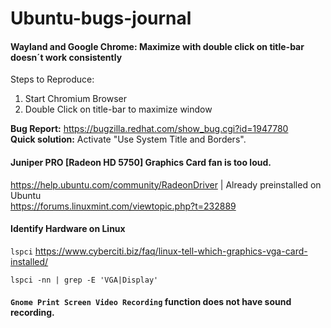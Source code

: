 # Ubuntu-bugs-journal

#### Wayland and Google Chrome: Maximize with double click on title-bar doesn´t work consistently  
Steps to Reproduce:
1. Start Chromium Browser
2. Double Click on title-bar to maximize window

**Bug Report:** https://bugzilla.redhat.com/show_bug.cgi?id=1947780  
**Quick solution:** Activate "Use System Title and Borders".


#### Juniper PRO [Radeon HD 5750]  Graphics Card fan is too loud.
https://help.ubuntu.com/community/RadeonDriver | Already preinstalled on Ubuntu   
https://forums.linuxmint.com/viewtopic.php?t=232889  



#### Identify Hardware on Linux
`lspci`
https://www.cyberciti.biz/faq/linux-tell-which-graphics-vga-card-installed/

```
lspci -nn | grep -E 'VGA|Display'
```


#### `Gnome Print Screen Video Recording` function does not have sound recording.
